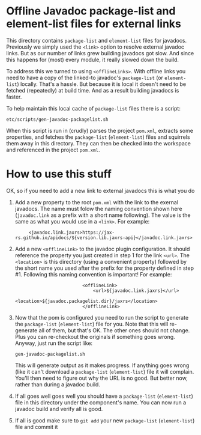 # Offline Javadoc package-list and element-list files for external links

This directory contains `package-list` and `element-list` files for javadocs.
Previously we simply used the `<link>` option to resolve external javadoc links.
But as our number of links grew building javadocs got slow. And since this 
happens for (most) every module, it really slowed down the build.

To address this we turned to using `<offlineLinks>`. With offline links you
need to have a copy of the linked-to javadoc's `package-list` (or `element-list`)
locally. That's a hassle. But because it is local it doesn't need to be 
fetched (repeatedly) at build time. And as a result building javadocs is faster.

To help maintain this local cache of `package-list` files there is a script:

`etc/scripts/gen-javadoc-packagelist.sh`

When this script is run in (crudly) parses the project `pom.xml`, extracts
some properties, and fetches the `package-list` (`element-list`) files and
squirrels them away in this directory. They can then be checked into the
workspace and referenced in the project `pom.xml`.

# How to use this stuff

OK, so if you need to add a new link to external javadocs this is what you do

1. Add a new property to the root `pom.xml` with the link to the exernal javadocs. The name
   must folow the naming convention shown here (`javadoc.link` as a prefix with a short
   name following). The value is the same as what you would use in a `<link>`. For example:
   ```
        <javadoc.link.jaxrs>https://jax-rs.github.io/apidocs/${version.lib.jaxrs-api}</javadoc.link.jaxrs>
   ```
   
2. Add a new `<offlineLink>` to the javadoc plugin configuration. It should reference the property
   you just created in step 1 for the link `<url>`. The `<location>` is this directory
   (using a convenient property) followed by the short name you used after the prefix for
   the property defined in step #1. Following this naming convention is important! For example:
   ```
                            <offlineLink>
                                <url>${javadoc.link.jaxrs}</url>
                                <location>${javadoc.packagelist.dir}/jaxrs</location>
                            </offlineLink>
   ```
   
3. Now that the pom is configured you need to run the script to generate the `package-list`
   (`element-list`) file for you. Note that this will re-generate all of them, but that's OK.
   The other ones should not change. Plus you can re-checkout the originals if something 
   goes wrong. Anyway, just run the script like:
   ```
   gen-javadoc-packagelist.sh
   ```
   This will generate output as it makes progress. If anything goes wrong (like it can't
   download a `package-list` (`element-list`) file it will complain. You'll then need 
   to figure out why the URL is no good. But better now, rather than during a javadoc build.
   
4. If all goes well goes well you should have a `package-list` (`element-list`) file in
   this directory under the component's name. You can now run a javadoc build and verify
   all is good.
   
5. If all is good make sure to `git add` your new `package-list` (`element-list`) file
   and commit it



